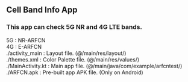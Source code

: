 ## Cell Band Info App
### This app can check 5G NR and 4G LTE bands.
5G : NR-ARFCN<br>
4G : E-ARFCN<br>
./activity_main : Layout file. (@/main/res/layout/)<br>
./themes.xml : Color Palette file. (@/main/res/values/)<br>
./MainActivity.kt : Main app file. (@/main/java/com/example/arfcntest/)<br>
./ARFCN.apk : Pre-built app APK file. (Only on Android)